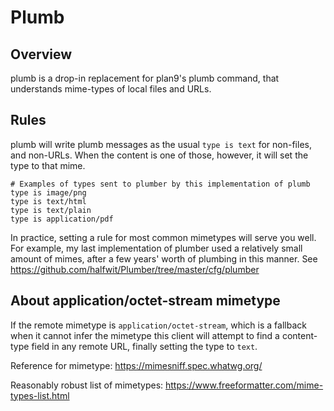 # Plumb

## Overview

plumb is a drop-in replacement for plan9's plumb command, that understands mime-types of local files and URLs. 

## Rules

plumb will write plumb messages as the usual `type is text` for non-files, and non-URLs. When the content is one of those, however, it will set the type to that mime.

```
# Examples of types sent to plumber by this implementation of plumb
type is image/png
type is text/html
type is text/plain
type is application/pdf

```

In practice, setting a rule for most common mimetypes will serve you well. For example, my last implementation of plumber used a relatively small amount of mimes, after a few years' worth of plumbing in this manner. 
See https://github.com/halfwit/Plumber/tree/master/cfg/plumber

## About application/octet-stream mimetype
If the remote mimetype is `application/octet-stream`, which is a fallback when it cannot infer the mimetype this client will attempt to find a content-type field in any remote URL, finally setting the type to `text`.

Reference for mimetype: https://mimesniff.spec.whatwg.org/

Reasonably robust list of mimetypes: https://www.freeformatter.com/mime-types-list.html
